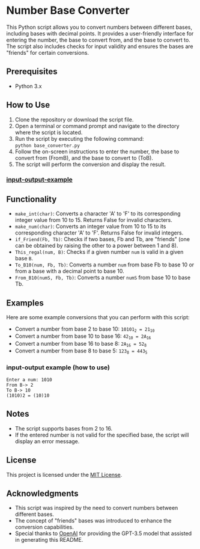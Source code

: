 <h1>Number Base Converter</h1>
  <p>This Python script allows you to convert numbers between different bases, including bases with decimal points. It provides a user-friendly interface for entering the number, the base to convert from, and the base to convert to. The script also includes checks for input validity and ensures the bases are "friends" for certain conversions.</p>

  <h2>Prerequisites</h2>
  <ul>
    <li>Python 3.x</li>
  </ul>

  <h2>How to Use</h2>
  <ol>
    <li>Clone the repository or download the script file.</li>
    <li>Open a terminal or command prompt and navigate to the directory where the script is located.</li>
    <li>Run the script by executing the following command:<br>
      <code>python base_converter.py</code></li>
    <li>Follow the on-screen instructions to enter the number, the base to convert from (FromB), and the base to convert to (ToB).</li>
    <li>The script will perform the conversion and display the result.</li>
  </ol>
     <h3><a href="#input-output example (how to use)">input-output-example</a></h3>

  <h2>Functionality</h2>
  <ul>
    <li><code>make_int(char)</code>: Converts a character 'A' to 'F' to its corresponding integer value from 10 to 15. Returns False for invalid characters.</li>
    <li><code>make_num(char)</code>: Converts an integer value from 10 to 15 to its corresponding character 'A' to 'F'. Returns False for invalid integers.</li>
    <li><code>if_Friend(Fb, Tb)</code>: Checks if two bases, Fb and Tb, are "friends" (one can be obtained by raising the other to a power between 1 and 8).</li>
    <li><code>This_regal(num, B)</code>: Checks if a given number <code>num</code> is valid in a given base <code>B</code>.</li>
    <li><code>To_B10(num, Fb, Tb)</code>: Converts a number <code>num</code> from base Fb to base 10 or from a base with a decimal point to base 10.</li>
    <li><code>From_B10(numS, Fb, Tb)</code>: Converts a number <code>numS</code> from base 10 to base Tb.</li>
  </ul>

  <h2>Examples</h2>
  <p>Here are some example conversions that you can perform with this script:</p>
  <ul>
    <li>Convert a number from base 2 to base 10: <code>10101<sub>2</sub> = 21<sub>10</sub></code></li>
    <li>Convert a number from base 10 to base 16: <code>42<sub>10</sub> = 2A<sub>16</sub></code></li>
    <li>Convert a number from base 16 to base 8: <code>2A<sub>16</sub> = 52<sub>8</sub></code></li>
    <li>Convert a number from base 8 to base 5: <code>123<sub>8</sub> = 443<sub>5</sub></code></li>
  </ul>
  <h3 id="input-output example (how to use)">input-output example (how to use)</h3>
<code>Enter a num: 1010 
From B-> 2 
To B-> 10 
(1010)2 = (10)10</code>
  
  

  
 
  <h2>Notes</h2>
  <ul>
    <li>The script supports bases from 2 to 16.</li>
    <li>If the entered number is not valid for the specified base, the script will display an error message.</li>
  </ul>

  <h2>License</h2>
  <p>This project is licensed under the <a href="LICENSE">MIT License</a>.</p>

  <h2>Acknowledgments</h2>
  <ul>
    <li>This script was inspired by the need to convert numbers between different bases.</li>
    <li>The concept of "friends" bases was introduced to enhance the conversion capabilities.</li>
    <li>Special thanks to <a href="https://openai.com/">OpenAI</a> for providing the GPT-3.5 model that assisted in generating this README.</li>
  </ul>
